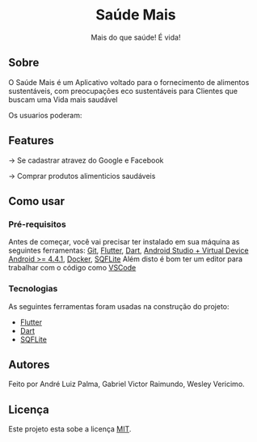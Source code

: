 
<h1 align="center">Saúde Mais</h1>

<p align="center">Mais do que saúde! É vida!</p>


## Sobre

O Saúde Mais é um Aplicativo voltado para o fornecimento de alimentos sustentáveis, com preocupações eco sustentáveis para Clientes que buscam uma Vida mais saudável

Os usuarios poderam:


## Features

-> Se cadastrar atravez do Google e Facebook

-> Comprar produtos alimenticios saudáveis

## Como usar

### Pré-requisitos

Antes de começar, você vai precisar ter instalado em sua máquina as seguintes ferramentas:
[Git](https://git-scm.com), [Flutter](https://flutter.dev/), [Dart](https://dart.dev/get-dart), 
[Android Studio + Virtual Device Android >= 4.4.1](https://developer.android.com/studio), [Docker](https://docs.docker.com/docker-for-windows/install/), [SQFLite](https://pub.dev/packages/sqflite)
Além disto é bom ter um editor para trabalhar com o código como [VSCode](https://code.visualstudio.com/)


### Tecnologias

As seguintes ferramentas foram usadas na construção do projeto:

- [Flutter](https://flutter.dev/)
- [Dart](https://dart.dev/get-dart)
- [SQFLite](https://pub.dev/packages/sqflite)

## Autores

Feito por André Luiz Palma, Gabriel Victor Raimundo, Wesley Vericimo.


## Licença

Este projeto esta sobe a licença [MIT](https://github.com/AndreLuizPalma/SaudeMaisProInt/blob/4d4b931888ba5b1e57fc061023a6d11783d16110/LICENSE).


